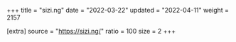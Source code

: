+++
title = "sizi.ng"
date = "2022-03-22"
updated = "2022-04-11"
weight = 2157

[extra]
source = "https://sizi.ng/"
ratio = 100
size = 2
+++
